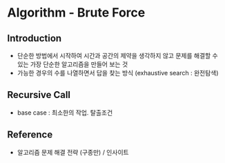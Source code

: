 # Algorithm - Brute Force

## Introduction
- 단순한 방법에서 시작하여 시간과 공간의 제약을 생각하지 않고 문제를 해결할 수 있는 가장 단순한 알고리즘을 만들어 보는 것
- 가능한 경우의 수를 나열하면서 답을 찾는 방식 (exhaustive search : 완전탐색) 

## Recursive Call
- base case : 최소한의 작업. 탈출조건

## Reference
* 알고리즘 문제 해결 전략 (구종만) / 인사이트